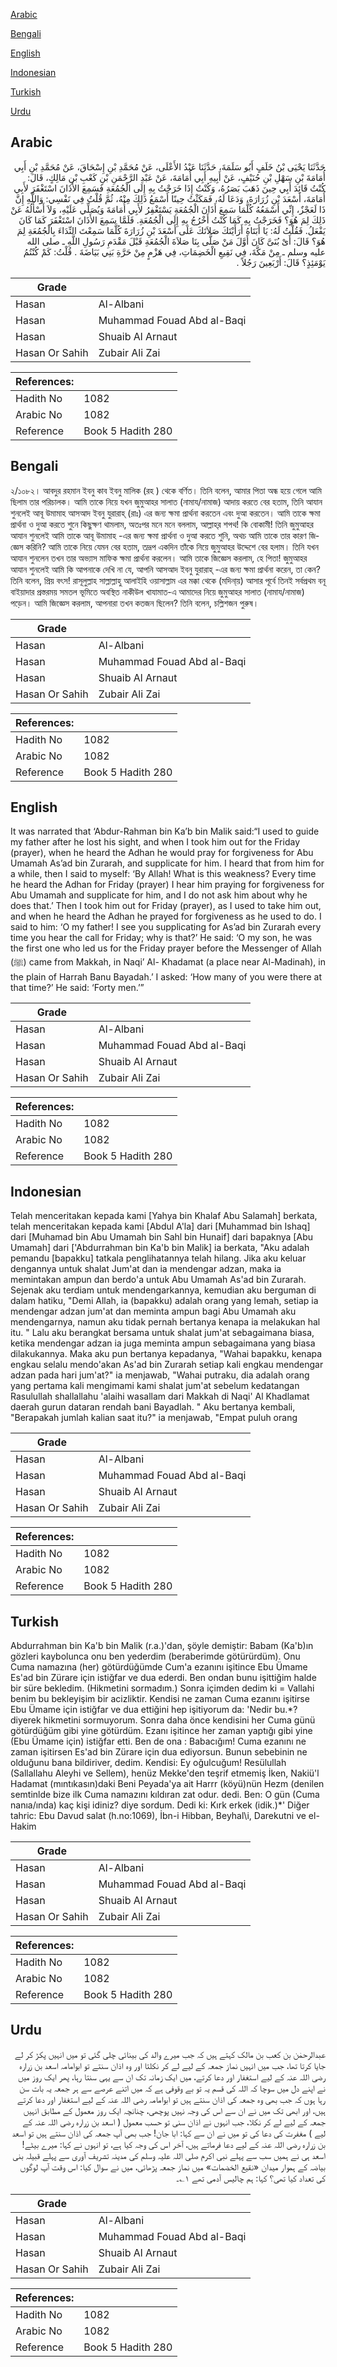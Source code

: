 [Arabic](#arabic)

[Bengali](#bengali)

[English](#english)

[Indonesian](#indonesian)

[Turkish](#turkish)

[Urdu](#urdu)

## Arabic


<div dir="rtl" lang="ar" style={{fontSize:'larger',backgroundColor:'#f8f9fa',padding:20}}>
حَدَّثَنَا يَحْيَى بْنُ خَلَفٍ أَبُو سَلَمَةَ، حَدَّثَنَا عَبْدُ الأَعْلَى، عَنْ مُحَمَّدِ بْنِ إِسْحَاقَ، عَنْ مُحَمَّدِ بْنِ أَبِي أُمَامَةَ بْنِ سَهْلِ بْنِ حُنَيْفٍ، عَنْ أَبِيهِ أَبِي أُمَامَةَ، عَنْ عَبْدِ الرَّحْمَنِ بْنِ كَعْبِ بْنِ مَالِكٍ، قَالَ: كُنْتُ قَائِدَ أَبِي حِينَ ذَهَبَ بَصَرُهُ، وَكُنْتُ إِذَا خَرَجْتُ بِهِ إِلَى الْجُمُعَةِ فَسَمِعَ الأَذَانَ اسْتَغْفَرَ لأَبِي أُمَامَةَ، أَسْعَدَ بْنِ زُرَارَةَ، وَدَعَا لَهُ، فَمَكَثْتُ حِينًا أَسْمَعُ ذَلِكَ مِنْهُ، ثُمَّ قُلْتُ فِي نَفْسِي: وَاللَّهِ إِنَّ ذَا لَعَجْزٌ، إِنِّي أَسْمَعُهُ كُلَّمَا سَمِعَ أَذَانَ الْجُمُعَةِ يَسْتَغْفِرُ لأَبِي أُمَامَةَ وَيُصَلِّي عَلَيْهِ، وَلاَ أَسْأَلُهُ عَنْ ذَلِكَ لِمَ هُوَ؟ فَخَرَجْتُ بِهِ كَمَا كُنْتُ أَخْرُجُ بِهِ إِلَى الْجُمُعَةِ. فَلَمَّا سَمِعَ الأَذَانَ اسْتَغْفَرَ كَمَا كَانَ يَفْعَلُ. فَقُلْتُ لَهُ: يَا أَبَتَاهُ أَرَأَيْتَكَ صَلاَتَكَ عَلَى أَسْعَدَ بْنِ زُرَارَةَ كُلَّمَا سَمِعْتَ النِّدَاءَ بِالْجُمُعَةِ لِمَ هُوَ؟ قَالَ: أَىْ بُنَىَّ كَانَ أَوَّلَ مَنْ صَلَّى بِنَا صَلاَةَ الْجُمُعَةِ قَبْلَ مَقْدَمِ رَسُولِ اللَّهِ ـ صلى الله عليه وسلم ـ مِنْ مَكَّةَ، فِي نَقِيعِ الْخَضِمَاتِ، فِي هَزْمٍ مِنْ حَرَّةِ بَنِي بَيَاضَةَ ‏.‏ قُلْتُ: كَمْ كُنْتُمُ يَوْمَئِذٍ؟ قَالَ: أَرْبَعِينَ رَجُلاً ‏.‏
</div>
<div style={{backgroundColor:'#f8f9fa',padding:20, marginBottom: 10}}><table> <thead> <tr> <th>Grade</th> <th></th> </tr> </thead> <tbody> <tr><td>Hasan</td><td>Al-Albani</td></tr><tr><td>Hasan</td><td>Muhammad Fouad Abd al-Baqi</td></tr><tr><td>Hasan</td><td>Shuaib Al Arnaut</td></tr><tr><td>Hasan Or Sahih</td><td>Zubair Ali Zai</td></tr></tbody></table><table> <thead> <tr> <th>References:</th> <th></th> </tr> </thead> <tbody><tr><td>Hadith No</td><td>1082</td></tr><tr><td>Arabic No</td><td>1082</td></tr><tr><td>Reference</td><td>Book 5 Hadith 280</td></tr></tbody></table></div>

## Bengali


<div dir="ltr" lang="bn" style={{fontSize:'larger',backgroundColor:'#f8f9fa',padding:20}}>
২/১০৮২। আবদুর রহমান ইবনু কাব ইবনু মালিক (রহ ) থেকে বর্ণিত। তিনি বলেন, আমার পিতা অন্ধ হয়ে গেলে আমি ছিলাম তার পরিচালক। আমি তাকে নিয়ে যখন জুমুআহর সালাত (নামায/নামাজ) আদায় করতে বের হতাম, তিনি আযান শুনলেই আবূ উমামাহ আসআদ ইবনু যুরারাহ্ (রাঃ) এর জন্য ক্ষমা প্রার্থনা করতেন এবং দুআ করতেন। আমি তাকে ক্ষমা প্রার্থনা ও দুআ করতে শুনে কিছুক্ষণ থামলাম, অতঃপর মনে মনে বললাম, আল্লাহ্‌র শপথ! কি বোকামী! তিনি জুমুআহর আযান শুনলেই আমি তাকে আবূ উমামাহ -এর জন্য ক্ষমা প্রার্থনা ও দুআ করতে শুনি, অথচ আমি তাকে তার কারণ জিজ্ঞেস করিনি? আমি তাকে নিয়ে যেমন বের হতাম, তদ্রূপ একদিন তাঁকে নিয়ে জুমুআহর উদ্দেশে বের হলাম। তিনি যখন আযান শুনলেন তখন তার অভ্যাস মাফিক ক্ষমা প্রার্থনা করলেন। আমি তাকে জিজ্ঞেস করলাম, হে পিতা! জুমুআহর আযান শুনলেই আমি কি আপনাকে দেখি না যে, আপনি আসআদ ইবনু যুরারাহ্ -এর জন্য ক্ষমা প্রার্থনা করেন, তা কেন? তিনি বলেন, প্রিয় বৎস! রাসূলুল্লাহ সাল্লাল্লাহু আলাইহি ওয়াসাল্লাম এর মক্কা থেকে (মদিনা্য়) আসার পূর্বে তিনই সর্বপ্রথম বনূ বাইয়াদার প্রস্তরময় সমতল ভূমিতে অবস্থিত নাকীউল খাযামাত-এ আমাদের নিয়ে জুমুআহর সালাত (নামায/নামাজ) পড়েন। আমি জিজ্ঞেস করলাম, আপনারা তখন কতজন ছিলেন? তিনি বলেন, চল্লিশজন পুরুষ।
</div>
<div style={{backgroundColor:'#f8f9fa',padding:20, marginBottom: 10}}><table> <thead> <tr> <th>Grade</th> <th></th> </tr> </thead> <tbody> <tr><td>Hasan</td><td>Al-Albani</td></tr><tr><td>Hasan</td><td>Muhammad Fouad Abd al-Baqi</td></tr><tr><td>Hasan</td><td>Shuaib Al Arnaut</td></tr><tr><td>Hasan Or Sahih</td><td>Zubair Ali Zai</td></tr></tbody></table><table> <thead> <tr> <th>References:</th> <th></th> </tr> </thead> <tbody><tr><td>Hadith No</td><td>1082</td></tr><tr><td>Arabic No</td><td>1082</td></tr><tr><td>Reference</td><td>Book 5 Hadith 280</td></tr></tbody></table></div>

## English


<div dir="ltr" lang="en" style={{fontSize:'larger',backgroundColor:'#f8f9fa',padding:20}}>
It was narrated that ‘Abdur-Rahman bin Ka’b bin Malik said:“I used to guide my father after he lost his sight, and when I took him out for the Friday (prayer), when he heard the Adhan he would pray for forgiveness for Abu Umamah As’ad bin Zurarah, and supplicate for him. I heard that from him for a while, then I said to myself: ‘By Allah! What is this weakness? Every time he heard the Adhan for Friday (prayer) I hear him praying for forgiveness for Abu Umamah and supplicate for him, and I do not ask him about why he does that.’ Then I took him out for Friday (prayer), as I used to take him out, and when he heard the Adhan he prayed for forgiveness as he used to do. I said to him: ‘O my father! I see you supplicating for As’ad bin Zurarah every time you hear the call for Friday; why is that?’ He said: ‘O my son, he was the first one who led us for the Friday prayer before the Messenger of Allah (ﷺ) came from Makkah, in Naqi’ Al- Khadamat (a place near Al-Madinah), in the plain of Harrah Banu Bayadah.’ I asked: ‘How many of you were there at that time?’ He said: ‘Forty men.’”
</div>
<div style={{backgroundColor:'#f8f9fa',padding:20, marginBottom: 10}}><table> <thead> <tr> <th>Grade</th> <th></th> </tr> </thead> <tbody> <tr><td>Hasan</td><td>Al-Albani</td></tr><tr><td>Hasan</td><td>Muhammad Fouad Abd al-Baqi</td></tr><tr><td>Hasan</td><td>Shuaib Al Arnaut</td></tr><tr><td>Hasan Or Sahih</td><td>Zubair Ali Zai</td></tr></tbody></table><table> <thead> <tr> <th>References:</th> <th></th> </tr> </thead> <tbody><tr><td>Hadith No</td><td>1082</td></tr><tr><td>Arabic No</td><td>1082</td></tr><tr><td>Reference</td><td>Book 5 Hadith 280</td></tr></tbody></table></div>

## Indonesian


<div dir="ltr" lang="id" style={{fontSize:'larger',backgroundColor:'#f8f9fa',padding:20}}>
Telah menceritakan kepada kami [Yahya bin Khalaf Abu Salamah] berkata, telah menceritakan kepada kami [Abdul A'la] dari [Muhammad bin Ishaq] dari [Muhamad bin Abu Umamah bin Sahl bin Hunaif] dari bapaknya [Abu Umamah] dari ['Abdurrahman bin Ka'b bin Malik] ia berkata, "Aku adalah pemandu [bapakku] tatkala penglihatannya telah hilang. Jika aku keluar dengannya untuk shalat Jum'at dan ia mendengar adzan, maka ia memintakan ampun dan berdo'a untuk Abu Umamah As'ad bin Zurarah. Sejenak aku terdiam untuk mendengarkannya, kemudian aku berguman di dalam hatiku, "Demi Allah, ia (bapakku) adalah orang yang lemah, setiap ia mendengar adzan jum'at dan meminta ampun bagi Abu Umamah aku mendengarnya, namun aku tidak pernah bertanya kenapa ia melakukan hal itu. " Lalu aku berangkat bersama untuk shalat jum'at sebagaimana biasa, ketika mendengar adzan ia juga meminta ampun sebagaimana yang biasa dilakukannya. Maka aku pun bertanya kepadanya, "Wahai bapakku, kenapa engkau selalu mendo'akan As'ad bin Zurarah setiap kali engkau mendengar adzan pada hari jum'at?" ia menjawab, "Wahai putraku, dia adalah orang yang pertama kali mengimami kami shalat jum'at sebelum kedatangan Rasulullah shallallahu 'alaihi wasallam dari Makkah di Naqi' Al Khadlamat daerah gurun dataran rendah bani Bayadlah. " Aku bertanya kembali, "Berapakah jumlah kalian saat itu?" ia menjawab, "Empat puluh orang
</div>
<div style={{backgroundColor:'#f8f9fa',padding:20, marginBottom: 10}}><table> <thead> <tr> <th>Grade</th> <th></th> </tr> </thead> <tbody> <tr><td>Hasan</td><td>Al-Albani</td></tr><tr><td>Hasan</td><td>Muhammad Fouad Abd al-Baqi</td></tr><tr><td>Hasan</td><td>Shuaib Al Arnaut</td></tr><tr><td>Hasan Or Sahih</td><td>Zubair Ali Zai</td></tr></tbody></table><table> <thead> <tr> <th>References:</th> <th></th> </tr> </thead> <tbody><tr><td>Hadith No</td><td>1082</td></tr><tr><td>Arabic No</td><td>1082</td></tr><tr><td>Reference</td><td>Book 5 Hadith 280</td></tr></tbody></table></div>

## Turkish


<div dir="ltr" lang="tr" style={{fontSize:'larger',backgroundColor:'#f8f9fa',padding:20}}>
Abdurrahman bin Ka'b bin Malik (r.a.)'dan, şöyle demiştir: Babam (Ka'b)ın gözleri kaybolunca onu ben yederdim (beraberimde götürürdüm). Onu Cuma namazına (her) götürdüğümde Cum'a ezanını işitince Ebu Ümame Es'ad bin Zürare için istiğfar ve dua ederdi. Ben ondan bunu işittiğim halde bir süre bekledim. (Hikmetini sormadım.) Sonra içimden dedim ki = Vallahi benim bu bekleyişim bir acizliktir. Kendisi ne zaman Cuma ezanını işitirse Ebu Ümame için istiğfar ve dua ettiğini hep işitiyorum da: 'Nedir bu.*? diyerek hikmetini sormuyorum. Sonra daha önce kendisini her Cuma günü götürdüğüm gibi yine götürdüm. Ezanı işitince her zaman yaptığı gibi yine (Ebu Ümame için) istiğfar etti. Ben de ona : Babacığım! Cuma ezanını ne zaman işitirsen Es'ad bin Zürare için dua ediyorsun. Bunun sebebinin ne olduğunu bana bildiriver, dedim. Kendisi: Ey oğulcuğum! Resülullah (Sallallahu Aleyhi ve Sellem), henüz Mekke'den teşrif etmemiş İken, Nakiü'l Hadamat (mıntıkasın)daki Beni Peyada'ya ait Harrr (köyü)nün Hezm (denilen semtinlde bize ilk Cuma namazını kıldıran zat odur. dedi. Ben: O gün (Cuma nanıa/ında) kaç kişi idiniz? diye sordum. Dedi ki: Kırk erkek (idik.)*' Diğer tahric: Ebu Davud salat (h.no:1069), İbn-i Hibban, Beyhal\i, Darekutni ve el-Hakim
</div>
<div style={{backgroundColor:'#f8f9fa',padding:20, marginBottom: 10}}><table> <thead> <tr> <th>Grade</th> <th></th> </tr> </thead> <tbody> <tr><td>Hasan</td><td>Al-Albani</td></tr><tr><td>Hasan</td><td>Muhammad Fouad Abd al-Baqi</td></tr><tr><td>Hasan</td><td>Shuaib Al Arnaut</td></tr><tr><td>Hasan Or Sahih</td><td>Zubair Ali Zai</td></tr></tbody></table><table> <thead> <tr> <th>References:</th> <th></th> </tr> </thead> <tbody><tr><td>Hadith No</td><td>1082</td></tr><tr><td>Arabic No</td><td>1082</td></tr><tr><td>Reference</td><td>Book 5 Hadith 280</td></tr></tbody></table></div>

## Urdu


<div dir="rtl" lang="ur" style={{fontSize:'larger',backgroundColor:'#f8f9fa',padding:20}}>
عبدالرحمٰن بن کعب بن مالک کہتے ہیں کہ جب میرے والد کی بینائی چلی گئی تو میں انہیں پکڑ کر لے جایا کرتا تھا، جب میں انہیں نماز جمعہ کے لیے لے کر نکلتا اور وہ اذان سنتے تو ابوامامہ اسعد بن زرارہ رضی اللہ عنہ کے لیے استغفار اور دعا کرتے، میں ایک زمانہ تک ان سے یہی سنتا رہا، پھر ایک روز میں نے اپنے دل میں سوچا کہ اللہ کی قسم یہ تو بے وقوفی ہے کہ میں اتنے عرصے سے ہر جمعہ یہ بات سن رہا ہوں کہ جب بھی وہ جمعہ کی اذان سنتے ہیں تو ابوامامہ رضی اللہ عنہ کے لیے استغفار اور دعا کرتے ہیں، اور ابھی تک میں نے ان سے اس کی وجہ نہیں پوچھی، چنانچہ ایک روز معمول کے مطابق انہیں جمعہ کے لیے لے کر نکلا، جب انہوں نے اذان سنی تو حسب معمول ( اسعد بن زرارہ رضی اللہ عنہ کے لیے ) مغفرت کی دعا کی تو میں نے ان سے کہا: ابا جان! جب بھی آپ جمعہ کی اذان سنتے ہیں تو اسعد بن زرارہ رضی اللہ عنہ کے لیے دعا فرماتے ہیں، آخر اس کی وجہ کیا ہے، تو انہوں نے کہا: میرے بیٹے! اسعد ہی نے ہمیں سب سے پہلے نبی اکرم صلی اللہ علیہ وسلم کی مدینہ تشریف آوری سے پہلے قبیلہ بنی بیاضہ کے ہموار میدان «نقیع الخضمات» میں نماز جمعہ پڑھائی، میں نے سوال کیا: اس وقت آپ لوگوں کی تعداد کیا تھی؟ کہا: ہم چالیس آدمی تھے ۱؎۔
</div>
<div style={{backgroundColor:'#f8f9fa',padding:20, marginBottom: 10}}><table> <thead> <tr> <th>Grade</th> <th></th> </tr> </thead> <tbody> <tr><td>Hasan</td><td>Al-Albani</td></tr><tr><td>Hasan</td><td>Muhammad Fouad Abd al-Baqi</td></tr><tr><td>Hasan</td><td>Shuaib Al Arnaut</td></tr><tr><td>Hasan Or Sahih</td><td>Zubair Ali Zai</td></tr></tbody></table><table> <thead> <tr> <th>References:</th> <th></th> </tr> </thead> <tbody><tr><td>Hadith No</td><td>1082</td></tr><tr><td>Arabic No</td><td>1082</td></tr><tr><td>Reference</td><td>Book 5 Hadith 280</td></tr></tbody></table></div>